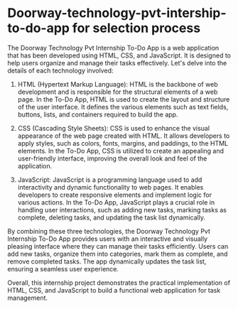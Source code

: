 # Doorway-technology-pvt-intership-to-do-app for selection process
The Doorway Technology Pvt Internship To-Do App is a web application that has been developed using HTML, CSS, and JavaScript. It is designed to help users organize and manage their tasks effectively. Let's delve into the details of each technology involved:

1. HTML (Hypertext Markup Language):
HTML is the backbone of web development and is responsible for the structural elements of a web page. In the To-Do App, HTML is used to create the layout and structure of the user interface. It defines the various elements such as text fields, buttons, lists, and containers required to build the app.

2. CSS (Cascading Style Sheets):
CSS is used to enhance the visual appearance of the web page created with HTML. It allows developers to apply styles, such as colors, fonts, margins, and paddings, to the HTML elements. In the To-Do App, CSS is utilized to create an appealing and user-friendly interface, improving the overall look and feel of the application.

3. JavaScript:
JavaScript is a programming language used to add interactivity and dynamic functionality to web pages. It enables developers to create responsive elements and implement logic for various actions. In the To-Do App, JavaScript plays a crucial role in handling user interactions, such as adding new tasks, marking tasks as complete, deleting tasks, and updating the task list dynamically.

By combining these three technologies, the Doorway Technology Pvt Internship To-Do App provides users with an interactive and visually pleasing interface where they can manage their tasks efficiently. Users can add new tasks, organize them into categories, mark them as complete, and remove completed tasks. The app dynamically updates the task list, ensuring a seamless user experience.

Overall, this internship project demonstrates the practical implementation of HTML, CSS, and JavaScript to build a functional web application for task management.
